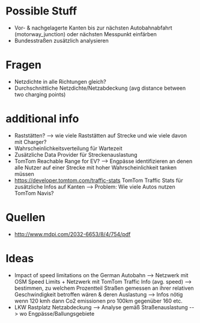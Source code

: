 # Possible Stuff
- Vor- & nachgelagerte Kanten bis zur nächsten Autobahnabfahrt (motorway_junction) oder nächsten Messpunkt einfärben
- Bundesstraßen zusätzlich analysieren

# Fragen
- Netzdichte in alle Richtungen gleich?
- Durchschnittliche Netzdichte/Netzabdeckung (avg distance between two charging points)

# additional info
- Raststätten? --> wie viele Raststätten auf Strecke und wie viele davon mit Charger?
- Wahrscheinlichkeitsverteilung für Wartezeit
- Zusätzliche Data Provider für Streckenauslastung
- TomTom Reachable Range for EV? --> Engpässe identifizieren an denen alle Nutzer auf einer Strecke mit hoher Wahrscheinlichkeit tanken müssen
- https://developer.tomtom.com/traffic-stats TomTom Traffic Stats für zusätzliche Infos auf Kanten --> Problem: Wie viele Autos nutzen TomTom Navis?


# Quellen
- http://www.mdpi.com/2032-6653/8/4/754/pdf

# Ideas
- Impact of speed limitations on the German Autobahn --> Netzwerk mit OSM Speed Limits + Netzwerk mit TomTom Traffic Info (avg. speed) --> bestimmen, zu welchem Prozentteil Straßen gemessen an ihrer relativen Geschwindigkeit betroffen wären & deren Auslastung --> Infos nötig wenn 120 kmh dann Co2 emissionen pro 100km gegenüber 160 etc.
- LKW Rastplatz Netzabdeckung --> Analyse gemäß Straßenauslastung --> wo Engpässe/Ballungsgebiete